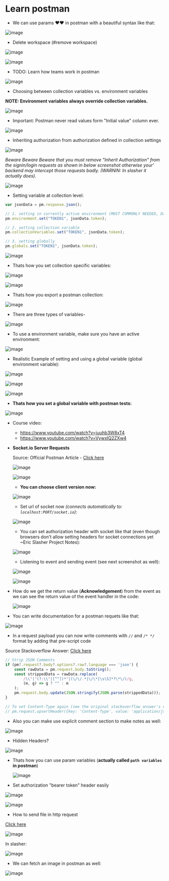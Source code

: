 # Learn postman

- We can use params ❤️❤️ in postman with a beautiful syntax like that:

![image](https://github.com/sahilrajput03/sahilrajput03/assets/31458531/5c41c439-4041-4a86-a060-5f83126add35)

- Delete workspace (#remove workspace)

![image](https://github.com/sahilrajput03/sahilrajput03/assets/31458531/1bb9f083-fb0f-41ca-a070-cdd452ec4cc8)

![image](https://github.com/sahilrajput03/sahilrajput03/assets/31458531/0efdacc0-ef79-43cb-afeb-1c4db84011e9)

- TODO: Learn how teams work in postman

![image](https://github.com/sahilrajput03/sahilrajput03/assets/31458531/0dc41b89-dcc5-4d60-8534-7b98b4f2b86c)

- Choosing between collection variables vs. environment variables

**NOTE: Environment variables always override collection variables.**

![image](https://github.com/sahilrajput03/sahilrajput03/assets/31458531/0d2d1a12-1106-407b-af67-10f7b99ae446)

- Important: Postman never read values form "Initial value" column ever.

![image](https://github.com/sahilrajput03/sahilrajput03/assets/31458531/ce5455e8-3c53-406b-8eb7-0ec55aea05f5)

- Inheriting authorization from authorization defined in collection settings

![image](https://github.com/sahilrajput03/sahilrajput03/assets/31458531/cc299df3-9403-48ef-b44f-f6b1313d231b)

*Beware Beware Beware that you must remove "Inherit Authorization" from the signin/login requests as shown in below screenshot otherwise your' backend may intercept those requests badly. (WARNIN: In slasher it actually does).*

![image](https://github.com/sahilrajput03/sahilrajput03/assets/31458531/29902738-9d28-43f1-9a36-afa77812c4de)

- Setting variable at collection level: 

```js
var jsonData = pm.response.json();

// 1. setting in currently active environment (MOST COMMONLY NEEDED, Date: 28 May, 2023)
pm.environment.set("TOKEN1", jsonData.token);

// 2. setting collection variable
pm.collectionVariables.set("TOKEN1", jsonData.token);

// 3. setting globally
pm.globals.set("TOKEN1", jsonData.token);
```

![image](https://github.com/sahilrajput03/sahilrajput03/assets/31458531/1da05f53-30ab-40e5-926b-32b1758b46f9)


- Thats how you set collection specific variables:

![image](https://github.com/sahilrajput03/sahilrajput03/assets/31458531/3710988a-3b88-40ca-8550-384d64636046)

![image](https://github.com/sahilrajput03/sahilrajput03/assets/31458531/615d0dd9-6752-423c-828e-f450ad7636db)

- Thats how you export a postman collection:

![image](https://user-images.githubusercontent.com/31458531/192098914-a3438a9c-21cc-4fe0-9db3-fbd8bd3ee4fe.png)

- There are three types of variables-

![image](https://user-images.githubusercontent.com/31458531/192097123-03363f4f-c73f-4eeb-8560-ea43f28af8e4.png)

- To use a environment variable, make sure you have an active environment:

![image](https://user-images.githubusercontent.com/31458531/192097168-c942fe81-bac8-433e-8782-17d5f0175993.png)

- Realistic Example of setting and using a global variable (global environment variable):

![image](https://user-images.githubusercontent.com/31458531/192096992-b0f411bd-94b8-40ec-b8e3-1da159dfb7bc.png)

![image](https://user-images.githubusercontent.com/31458531/192097027-607ccbd6-efa2-4e08-9252-a129e717fe04.png)

![image](https://user-images.githubusercontent.com/31458531/192097045-67907d3a-b262-479a-b041-d41df42ac9b2.png)


- **Thats how you set a global variable with postman tests:**

![image](https://user-images.githubusercontent.com/31458531/202670601-dd595467-2185-40f6-bda4-8a093b02616c.png)

- Course video:
  - https://www.youtube.com/watch?v=juuhb3W8xT4
  - https://www.youtube.com/watch?v=VywxIQ2ZXw4

- **Socket.io Server Requests**

  Source: Official Postman Article - [Click here](https://blog.postman.com/postman-now-supports-socket-io/)

  ![image](https://user-images.githubusercontent.com/31458531/202640780-2d8b1f24-69be-4c2c-b052-9ba07eef4c23.png)

  ![image](https://user-images.githubusercontent.com/31458531/202640917-279da6ed-7aa0-4ba8-b0e4-70012a18c15a.png)

  - **You can choose client version now:**

  ![image](https://user-images.githubusercontent.com/31458531/202641045-34a12cdd-2745-4e2d-af8c-3fbe3bbe97bf.png)
  
  - Set url of socket now *(connects automatically to: `localhost:PORT/socket.io`)*:

  ![image](https://user-images.githubusercontent.com/31458531/202674719-3b430491-8dd8-40e0-8069-025dac790dd3.png) 


  - You can set authorization header with socket like that (even though browsers don't allow setting headers for socket connections yet ~Eric Slasher Project Notes):

  ![image](https://user-images.githubusercontent.com/31458531/202671481-19c3fe2c-376f-4880-8075-3a1ce02c509c.png)

  - Listening to event and sending event (see next screenshot as well):

  ![image](https://user-images.githubusercontent.com/31458531/202681646-842da8a5-04cd-4c9b-a309-593a286de4a2.png)


  ![image](https://user-images.githubusercontent.com/31458531/202681171-522a10c0-d5d3-4609-bb1b-8acc981b9e87.png)


- How do we get the return value (**Acknowledgement**) from the event as we can see the return value of the event handler in the code:

  ![image](https://user-images.githubusercontent.com/31458531/202679754-fb80a256-5169-41e4-a95f-baf72f1780db.png)


- You can write documentation for a postman requets like that:

![image](https://user-images.githubusercontent.com/31458531/207377460-05b98813-c6e0-4b88-8a23-faf8a62d6a06.png)


- In a request payload you can now write comments with `//` and `/* */` format by adding that pre-script code

Source Stackoverflow Answer: [Click here](https://stackoverflow.com/a/67467079/10012446)

```js
// Strip JSON Comments
if (pm?.request?.body?.options?.raw?.language === 'json') {
    const rawData = pm.request.body.toString();
    const strippedData = rawData.replace(
        /\\"|"(?:\\"|[^"])*"|(\/\/.*|\/\*[\s\S]*?\*\/)/g,
        (m, g) => g ? "" : m
    );
    pm.request.body.update(JSON.stringify(JSON.parse(strippedData)));
}

// To set Content-Type again (see the original stackoverflow answer's comment section):
// pm.request.upsertHeader({key: 'Content-Type', value: 'application/json'});
```

- Also you can make use explicit comment section to make notes as well:

![image](https://user-images.githubusercontent.com/31458531/207378369-41d78f06-e3d6-454a-adba-3ed0c0ce1015.png)

- Hidden Headers?

![image](https://user-images.githubusercontent.com/31458531/207421624-510f6c07-d366-44fc-ac24-1ee328041652.png)

- Thats how you can use param variables (**actually called `path variables` in postman**)

  ![image](https://user-images.githubusercontent.com/31458531/208105028-41ca37f7-77e9-41fd-a79f-312cbbcac948.png)


- Set authorization "bearer token" header easily

![image](https://user-images.githubusercontent.com/31458531/214358688-33fe42e6-7059-4f85-abed-b7e24372e6ef.png)

![image](https://user-images.githubusercontent.com/31458531/214358881-046e94f9-4272-48ff-bbe6-e6e92ed0d20c.png)

- How to send file in http request

[Click here](https://stackoverflow.com/a/39037889/10012446)

![image](https://user-images.githubusercontent.com/31458531/214363835-ed9f954b-fc09-4732-b225-ad9f29cc1a2a.png)

In slasher:

![image](https://github.com/sahilrajput03/sahilrajput03/assets/31458531/4e056ab9-8046-486e-afb6-a6f77fb0663b)

- We can fetch an image in postman as well:

![image](https://github.com/sahilrajput03/sahilrajput03/assets/31458531/e379c325-5144-4b1d-b63b-c09db2f7cc8f)
